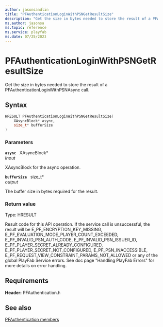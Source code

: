 ```yaml
---
author: jasonsandlin
title: "PFAuthenticationLoginWithPSNGetResultSize"
description: "Get the size in bytes needed to store the result of a PFAuthenticationLoginWithPSNAsync call."
ms.author: jasonsa
ms.topic: reference
ms.service: playfab
ms.date: 07/25/2023
---
```


# PFAuthenticationLoginWithPSNGetResultSize  

Get the size in bytes needed to store the result of a PFAuthenticationLoginWithPSNAsync call.  

## Syntax  
  
```cpp
HRESULT PFAuthenticationLoginWithPSNGetResultSize(  
    XAsyncBlock* async,  
    size_t* bufferSize  
)  
```  
  
### Parameters  
  
**`async`** &nbsp; XAsyncBlock*  
*_Inout_*  
  
XAsyncBlock for the async operation.  
  
**`bufferSize`** &nbsp; size_t*  
*output*  
  
The buffer size in bytes required for the result.  
  
  
### Return value
Type: HRESULT
  
Result code for this API operation. If the service call is unsuccessful, the result will be E_PF_ENCRYPTION_KEY_MISSING, E_PF_EVALUATION_MODE_PLAYER_COUNT_EXCEEDED, E_PF_INVALID_PSN_AUTH_CODE, E_PF_INVALID_PSN_ISSUER_ID, E_PF_PLAYER_SECRET_ALREADY_CONFIGURED, E_PF_PLAYER_SECRET_NOT_CONFIGURED, E_PF_PSN_INACCESSIBLE, E_PF_REQUEST_VIEW_CONSTRAINT_PARAMS_NOT_ALLOWED or any of the global PlayFab Service errors. See doc page "Handling PlayFab Errors" for more details on error handling.
  
  
## Requirements  
  
**Header:** PFAuthentication.h
  
## See also  
[PFAuthentication members](../pfauthentication_members.md)  

  
  
